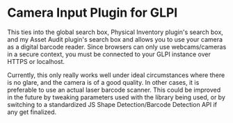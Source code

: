 # Camera Input Plugin for GLPI
This ties into the global search box, Physical Inventory plugin's search box, and my Asset Audit plugin's search box and allows you to use your camera as a digital barcode reader.
Since browsers can only use webcams/cameras in a secure context, you must be connected to your GLPI instance over HTTPS or localhost.

Currently, this only really works well under ideal circumstances where there is no glare, and the camera is of a good quality.
In other cases, it is preferable to use an actual laser barcode scanner.
This could be improved in the future by tweaking parameters used with the library being used, or by switching to a standardized JS Shape Detection/Barcode Detection API if any get finalized.
